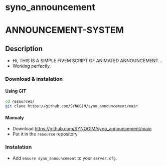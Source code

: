 # syno_announcement

# ANNOUNCEMENT-SYSTEM

## Description

- Hi, THIS IS A SIMPLE FIVEM SCRIPT OF ANIMATED ANNOUNCEMENT...
- Working perfectly.

### Download & instalation

#### Using GIT

```sh
cd resources/
git clone https://github.com/SYNOGIM/syno_announcement/main
```

#### Manualy

- Download <https://github.com/SYNOGIM/syno_announcement/main>
- Put it in the `resource` repository

### Instalation

- Add `ensure syno_announcement` to your `server.cfg`.
